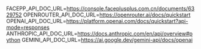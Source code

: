 FACEPP_API_DOC_URL=https://console.faceplusplus.com.cn/documents/6329752
OPENROUTER_API_DOC_URL=https://openrouter.ai/docs/quickstart
OPENAI_API_DOC_URL=https://platform.openai.com/docs/quickstart?api-mode=responses
ANTHROPIC_API_DOC_URL=https://docs.anthropic.com/en/api/overview#python
GEMINI_API_DOC_URL=https://ai.google.dev/gemini-api/docs/openai